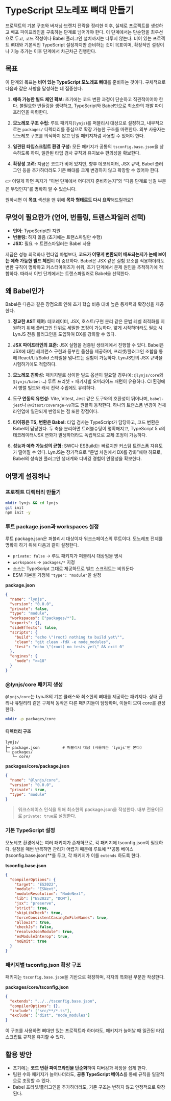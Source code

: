# TypeScript 모노레포 뼈대 만들기

프로젝트의 기본 구조와 버저닝·브랜치 전략을 정리한 이후, 실제로 프로젝트를 생성하고 배포 파이프라인을 구축하는 단계로 넘어가야 한다.
이 단계에서는 단순함을 최우선으로 두고, 코드 작성이나 Babel 플러그인 설치까지는 다루지 않는다.
비어 있는 프로젝트 뼈대와 기본적인 TypeScript 설정까지만 준비하는 것이 목표이며, 확장적인 설정이나 기능 추가는 이후 단계에서 차근차근 진행한다.

## 목표

이 단계의 목표는 **비어 있는 TypeScript 모노레포 뼈대**를 준비하는 것이다.
구체적으로 다음과 같은 사항을 달성하는 데 집중한다.

1. **예측 가능한 빌드 체인 확보:**
   초기에는 코드 변환 과정이 단순하고 직관적이어야 한다.
   불필요한 번들링을 생략하고, TypeScript와 Babel만으로 최소한의 개발 파이프라인을 마련한다.

2. **모노레포 구조 수립:**
   루트 패키지(`lynjs`)를 퍼블리시 대상으로 설정하고, 내부적으로는 `packages/` 디렉터리를 중심으로 확장 가능한 구조를 마련한다.
   외부 사용자는 모노레포 구조를 의식하지 않고 단일 패키지처럼 사용할 수 있어야 한다.

3. **일관된 타입스크립트 환경 구성:**
   모든 패키지가 공통의 `tsconfig.base.json`을 상속하도록 하여, 일관된 타입 검사 규칙과 유지보수 편의성을 확보한다.

4. **확장성 고려:**
   지금은 코드가 비어 있지만, 향후 데코레이터, JSX 규약, Babel 플러그인 등을 추가하더라도 기존 뼈대를 크게 변경하지 않고 확장할 수 있어야 한다.

👉 이렇게 하면 독자가 “이번 단계에서 어디까지 준비하는지”와 “다음 단계로 넘길 부분은 무엇인지”를 명확히 알 수 있습니다.

원하시면 이 **목표** 섹션을 맨 위에 **목차 형태로도 다시 요약**해드릴까요?

## 무엇이 필요한가 (언어, 번들링, 트랜스파일러 선택)

- **언어:** TypeScript만 지원
- **번들링:** 하지 않음 (초기에는 트랜스파일만 수행)
- **JSX:** 필요 → 트랜스파일러는 Babel 사용

지금은 성능 최적화나 런타임 마법보다, **코드가 어떻게 변환되어 배포되는지가 눈에 보이는 예측 가능한 빌드 체인**이 더 중요하다.
Babel은 JSX 같은 실험 요소를 적용하더라도 변환 규칙이 명확하고 커스터마이즈가 쉬워, 초기 단계에서 문제 원인을 추적하기에 적합하다.
따라서 이번 단계에서는 트랜스파일러로 Babel을 선택한다.

## 왜 Babel인가

Babel은 다음과 같은 장점으로 인해 초기 학습 비용 대비 높은 통제력과 확장성을 제공한다.

1. **정교한 AST 제어:**
   데코레이터, JSX, 호스트/구현 분리 같은 문법 레벨 최적화를 지원하기 위해 플러그인 단위로 세밀한 조정이 가능하다.
   얇게 시작하더라도 필요 시 LynJS 전용 플러그인을 도입하여 DX를 강화할 수 있다.

2. **JSX 파이프라인의 표준:**
   JSX 실험을 검증된 생태계에서 진행할 수 있다.
   Babel은 JSX에 대한 레퍼런스 구현과 풍부한 옵션을 제공하며, 프리셋/플러그인 조합을 통해 React/Lit/Solid 스타일을 넘나드는 실험이 가능하다.
   LynJS만의 JSX 규약을 시험하기에도 적합하다.

3. **모노레포 친화성:**
   패키지별로 상이한 빌드 옵션이 필요할 경우(예: `@lynjs/core`와 `@lynjs/babel-…`) 루트 프리셋 + 패키지별 오버라이드 패턴이 유용하다.
   CI 환경에서 병렬 빌드와 캐시 전략 수립에도 유리하다.

4. **도구 연동의 유연성:**
   Vite, Vitest, Jest 같은 도구와의 호환성이 뛰어나며, `babel-jest`나 `@vitest/coverage-v8`과도 원활히 동작한다.
   하나의 트랜스폼 변경이 전체 라인업에 일관되게 반영되는 점 또한 장점이다.

5. **타이핑은 TS, 변환은 Babel:**
   타입 검사는 TypeScript가 담당하고, 코드 변환은 Babel이 담당한다.
   두 축을 분리하면 트러블슈팅이 명확해지고, TypeScript 5.x의 데코레이터/JSX 변화가 발생하더라도 독립적으로 교체·조정이 가능하다.

6. **성능과 예측 가능성의 균형:**
   SWC나 ESBuild는 빠르지만 커스텀 트랜스폼 자유도가 떨어질 수 있다.
   LynJS는 장기적으로 “문법 차원에서 DX를 강화”해야 하므로, Babel의 성숙한 플러그인 생태계와 디버깅 경험이 안정성을 확보한다.

## 어떻게 설정하나

### 프로젝트 디렉터리 만들기

```bash
mkdir lynjs && cd lynjs
git init
npm init -y
```

### 루트 package.json과 workspaces 설정

루트 package.json은 퍼블리시 대상이자 워크스페이스의 루트이다.
모노레포 전제를 명확히 하기 위해 다음과 같이 설정한다.

- `private: false` → 루트 패키지가 퍼블리시 대상임을 명시
- `workspaces` → `packages/*` 지정
- 소스는 TypeScript 그대로 제공하므로 빌드 스크립트는 비워둔다
- ESM 기본을 가정해 `"type": "module"`을 설정

**package.json**

```json
{
  "name": "lynjs",
  "version": "0.0.0",
  "private": false,
  "type": "module",
  "workspaces": ["packages/*"],
  "exports": {},
  "sideEffects": false,
  "scripts": {
    "build": "echo \"(root) nothing to build yet\"",
    "clean": "git clean -fdX -e node_modules",
    "test": "echo \"(root) no tests yet\" && exit 0"
  },
  "engines": {
    "node": ">=18"
  }
}
```

### @lynjs/core 패키지 생성

`@lynjs/core`는 LynJS의 기본 클래스와 최소한의 뼈대를 제공하는 패키지다.
상태 관리나 유틸리티 같은 구체적 동작은 다른 패키지들이 담당하며, 이들이 모여 core를 완성한다.

```bash
mkdir -p packages/core
```

#### 디렉터리 구조

```
lynjs/
├─ package.json          # 퍼블리시 대상 (사용자는 'lynjs'만 본다)
└─ packages/
   └─ core/
```

**packages/core/package.json**

```json
{
  "name": "@lynjs/core",
  "version": "0.0.0",
  "private": true,
  "type": "module"
}
```

> 워크스페이스 인식을 위해 최소한의 package.json을 작성한다. 내부 전용이므로 `private: true`로 설정한다.

### 기본 TypeScript 설정

모노레포 환경에서는 여러 패키지가 존재하므로, 각 패키지에 tsconfig.json이 필요하다.
설정을 매번 반복하면 관리가 어렵기 때문에 루트에 **공통 베이스(tsconfig.base.json)**를 두고, 각 패키지가 이를 `extends` 하도록 한다.

**tsconfig.base.json**

```json
{
  "compilerOptions": {
    "target": "ES2022",
    "module": "ESNext",
    "moduleResolution": "NodeNext",
    "lib": ["ES2022", "DOM"],
    "jsx": "preserve",
    "strict": true,
    "skipLibCheck": true,
    "forceConsistentCasingInFileNames": true,
    "allowJs": true,
    "checkJs": false,
    "resolveJsonModule": true,
    "esModuleInterop": true,
    "noEmit": true
  }
}
```

### 패키지별 tsconfig.json 확장 구조

패키지는 `tsconfig.base.json`을 기반으로 확장하며, 각자의 특화된 부분만 작성한다.

**packages/core/tsconfig.json**

```json
{
  "extends": "../../tsconfig.base.json",
  "compilerOptions": {},
  "include": ["src/**/*.ts"],
  "exclude": ["dist", "node_modules"]
}
```

이 구조를 사용하면 뼈대만 있는 프로젝트라 하더라도, 패키지가 늘어날 때 일관된 타입스크립트 규칙을 유지할 수 있다.

## 활용 방안

- 초기에는 **코드 변환 파이프라인을 단순화**하여 디버깅과 확장을 쉽게 한다.
- 팀원 수와 패키지가 늘어나더라도, **공통 TypeScript 베이스**를 통해 규칙을 일괄적으로 조정할 수 있다.
- Babel 프리셋/플러그인을 추가하더라도, 기존 구조는 변하지 않고 안정적으로 확장된다.
